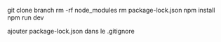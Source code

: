 git clone branch
rm -rf node_modules
rm package-lock.json
npm install
npm run dev




ajouter package-lock.json dans le .gitignore